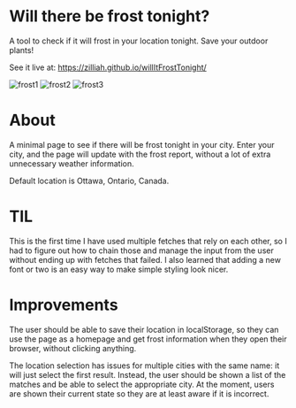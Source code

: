 # Will there be frost tonight?

A tool to check if it will frost in your location tonight. Save your outdoor plants!

See it live at: https://zilliah.github.io/willItFrostTonight/

![frost1](https://user-images.githubusercontent.com/6020261/171516300-732e104f-d60a-42ea-907b-d2a5067164ab.png)
![frost2](https://user-images.githubusercontent.com/6020261/171516309-dbd70b72-b608-4827-affa-17089a5b131f.png)
![frost3](https://user-images.githubusercontent.com/6020261/171517713-1f134dfc-8648-48d3-9128-21643c3ef6ee.png)


# About

A minimal page to see if there will be frost tonight in your city. Enter your city, and the page will update with the frost report, without a lot of extra unnecessary weather information.

Default location is Ottawa, Ontario, Canada.

# TIL

This is the first time I have used multiple fetches that rely on each other, so I had to figure out how to chain those and manage the input from the user without ending up with fetches that failed. I also learned that adding a new font or two is an easy way to make simple styling look nicer.

# Improvements

The user should be able to save their location in localStorage, so they can use the page as a homepage and get frost information when they open their browser, without clicking anything. 

The location selection has issues for multiple cities with the same name: it will just select the first result. Instead, the user should be shown a list of the matches and be able to select the appropriate city. At the moment, users are shown their current state so they are at least aware if it is incorrect.
